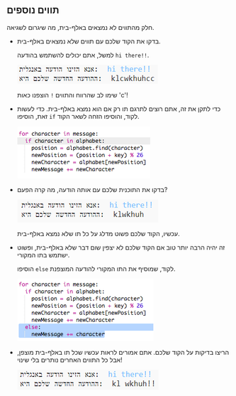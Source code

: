 ## תווים נוספים

חלק מהתווים לא נמצאים באלף-בית, מה שיגרום לשגיאה.

+ בדקו את הקוד שלכם עם תווים שלא נמצאים באלף-בית.
    
    למשל, אתם יכולים להשתמש בהודעה `hi there!!`.
    
    ![צילום מסך](images/messages-extra-characters.png)
    
    שימו לב שהרווח והתווים `!` הוצפנו כאות 'c'!

+ כדי לתקן את זה, אתם רוצים לתרגם תו רק אם הוא נמצא באלף-בית. כדי לעשות זאת, הוסיפו `if` לקוד, והוסיפו הזחה לשאר הקוד.
    
    ![צילום מסך](images/messages-if.png)

+ בדקו את התוכנית שלכם עם אותה הודעה, מה קרה הפעם?
    
    ![צילום מסך](images/messages-if-test.png)
    
    עכשיו, הקוד שלכם פשוט מדלג על כל תו שלא נמצא באלף-בית.

+ זה יהיה הרבה יותר טוב אם הקוד שלכם לא יצפין שום דבר שלא באלף-בית, ופשוט ישתמש בתו המקורי.
    
    הוסיפו `else` לקוד, שמוסיף את התו המקורי להודעה המוצפנת.
    
    ![צילום מסך](images/messages-else.png)

+ הריצו בדיקות על הקוד שלכם. אתם אמורים לראות עכשיו שכל תו באלף-בית מוצפן, אבל כל התווים האחרים נותרים בלי שינוי!
    
    ![צילום מסך](images/messages-else-test.png)